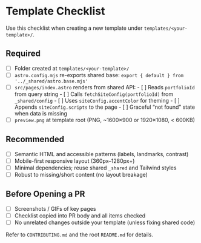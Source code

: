 # Template Checklist

Use this checklist when creating a new template under `templates/<your-template>/`.

## Required

- [ ] Folder created at `templates/<your-template>/`
- [ ] `astro.config.mjs` re-exports shared base:
      `export { default } from '../_shared/astro.base.mjs'`
- [ ] `src/pages/index.astro` renders from shared API:
      - [ ] Reads `portfolioId` from query string
      - [ ] Calls `fetchSiteConfig(portfolioId)` from `_shared/config`
      - [ ] Uses `siteConfig.accentColor` for theming
      - [ ] Appends `siteConfig.scripts` to the page
      - [ ] Graceful “not found” state when data is missing
- [ ] `preview.png` at template root (PNG, ~1600×900 or 1920×1080, < 600KB)

## Recommended

- [ ] Semantic HTML and accessible patterns (labels, landmarks, contrast)
- [ ] Mobile-first responsive layout (360px–1280px+)
- [ ] Minimal dependencies; reuse shared `_shared` and Tailwind styles
- [ ] Robust to missing/short content (no layout breakage)

## Before Opening a PR

- [ ] Screenshots / GIFs of key pages
- [ ] Checklist copied into PR body and all items checked
- [ ] No unrelated changes outside your template (unless fixing shared code)

Refer to `CONTRIBUTING.md` and the root `README.md` for details.
